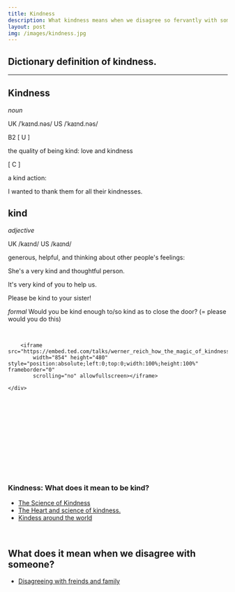 ```yaml
---
title: Kindness
description: What kindness means when we disagree so fervantly with someone.
layout: post
img: /images/kindness.jpg
---
```


<h2>Dictionary definition of kindness.</h2>
<hr>


<h2> Kindness </h2>
<i>noun</i>

<p>UK /ˈkaɪnd.nəs/ US /ˈkaɪnd.nəs/</p>

<p>B2 [ U ]</p>
<p>the quality of being kind:
    love and kindness</p>

<p>[ C ]</p>
<p>a kind action:</p>
<p>I wanted to thank them for all their kindnesses.</p>

<h2> kind </h2>
<i>adjective</i>

<p>UK /kaɪnd/ US /kaɪnd/</p>

<p>generous, helpful, and thinking about other people's feelings:</p>
<p>She's a very kind and thoughtful person.</p>
<p>It's very kind of you to help us.</p>
<p>Please be kind to your sister!</p>
<p><i>formal</i> Would you be kind enough to/so kind as to close the door? (= please would you do this)</p>

<br>
<div style="max-width:854px">
    <div style="position:relative;height:0;padding-bottom:56.25%">

        <iframe src="https://embed.ted.com/talks/werner_reich_how_the_magic_of_kindness_helped_me_survive_the_holocaust"
            width="854" height="480" style="position:absolute;left:0;top:0;width:100%;height:100%" frameborder="0"
            scrolling="no" allowfullscreen></iframe>

    </div>
</div>
<br>

<h3>Kindness: What does it mean to be kind?</h3>

<ul>
    <li>
        <a href="https://www.psychologytoday.com/us/blog/the-science-kindness/201901/the-science-kindness-101"
            target="_blank">The Science of Kindness</a>
    </li>
    <li>
        <a href="https://www.health.harvard.edu/blog/the-heart-and-science-of-kindness-2019041816447#:~:text=%20The%20heart%20and%20science%20of%20kindness%20,over%20ourselves.%20What%20does%20it%20mean...%20More%20"
            target="_blank">The Heart and science of kindness.</a>
    </li>
    <li>
        <a href="https://k-international.com/blog/kindness-around-the-world/" target="_blank">Kindess around the
            world</a>
    </li>
</ul>
<br>

<h2> What does it mean when we disagree with someone?</h2>

<ul>
    <li>
        <a href="https://podcasts.apple.com/us/podcast/family-friends/id1405001555?i=1000415678722"
            target="_blank">Disagreeing with freinds and family</a>
    </li>
</ul>